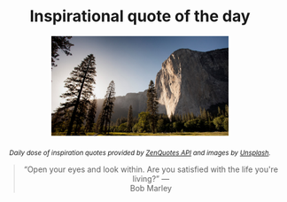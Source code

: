 
<div align="center">

# Inspirational quote of the day

<img src="./data/photo.jpeg" alt="Beautiful nature photo" width="320" height="180">

<sub><i>Daily dose of inspiration quotes provided by [ZenQuotes API](https://zenquotes.io/) and images by [Unsplash](https://unsplash.com/).</i></sub>


<blockquote>&ldquo;Open your eyes and look within. Are you satisfied with the life you're living?&rdquo; &mdash; <footer>Bob Marley</footer></blockquote>

</div>
